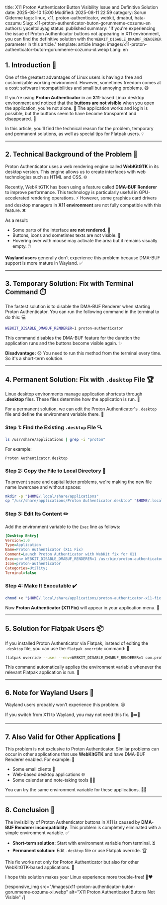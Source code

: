 title: X11 Proton Authenticator Button Visibility Issue and Definitive Solution
date: 2025-08-10 15:00
Modified: 2025-08-11 22:59
category: Sorun Giderme
tags: linux, x11, proton-authenticator, webkit, dmabuf, hata-cozumu
Slug: x11-proton-authenticator-buton-gorunmeme-cozumu-en
authors: yuceltoluyag
status: published
summary: "If you're experiencing the issue of Proton Authenticator buttons not appearing in X11 environment, you can find the definitive solution with the `WEBKIT_DISABLE_DMABUF_RENDERER` parameter in this article."
template: article
Image: images/x11-proton-authenticator-buton-gorunmeme-cozumu-xl.webp
Lang: en

## 1. Introduction 🌟

One of the greatest advantages of Linux users is having a free and customizable working environment. However, sometimes freedom comes at a cost: software incompatibilities and small but annoying problems. 😅

If you're using **Proton Authenticator** in an **X11**-based Linux desktop environment and noticed that the **buttons are not visible** when you open the application, you're not alone. 🤝 The application works and login is possible, but the buttons seem to have become transparent and disappeared. 👻

In this article, you'll find the technical reason for the problem, temporary and permanent solutions, as well as special tips for Flatpak users. 💡

---

## 2. Technical Background of the Problem 🔧

Proton Authenticator uses a web rendering engine called **WebKitGTK** in its desktop version. This engine allows us to create interfaces with web technologies such as HTML and CSS. 🌐

Recently, WebKitGTK has been using a feature called **DMA-BUF Renderer** to improve performance. This technology is particularly useful in GPU-accelerated rendering operations. ⚡ However, some graphics card drivers and desktop managers in **X11 environment** are not fully compatible with this feature. ❌

As a result:

- Some parts of the interface **are not rendered**. 🚫
- Buttons, icons and sometimes texts are not visible. 👀
- Hovering over with mouse may activate the area but it remains visually empty. 🖱️

**Wayland users** generally don't experience this problem because DMA-BUF support is more mature in Wayland. ✅

---

## 3. Temporary Solution: Fix with Terminal Command ⏱️

The fastest solution is to disable the DMA-BUF Renderer when starting Proton Authenticator. You can run the following command in the terminal to do this: 💻

```bash
WEBKIT_DISABLE_DMABUF_RENDERER=1 proton-authenticator
```

This command disables the DMA-BUF feature for the duration the application runs and the buttons become visible again. ✨

**Disadvantage:** 😞
You need to run this method from the terminal every time. So it's a short-term solution.

---

## 4. Permanent Solution: Fix with `.desktop` File 🏆

Linux desktop environments manage application shortcuts through **.desktop** files. These files determine how the application is run. 📁

For a permanent solution, we can edit the Proton Authenticator's `.desktop` file and define the environment variable there. 🔧

### Step 1: Find the Existing `.desktop` File 🔍

```bash
ls /usr/share/applications | grep -i "proton"
```

For example:

```
Proton Authenticator.desktop
```

### Step 2: Copy the File to Local Directory 📂

To prevent space and capital letter problems, we're making the new file name lowercase and without spaces:

```bash
mkdir -p "$HOME/.local/share/applications"
cp "/usr/share/applications/Proton Authenticator.desktop" "$HOME/.local/share/applications/proton-authenticator-x11-fix.desktop"
```

### Step 3: Edit Its Content ✏️

Add the environment variable to the `Exec` line as follows:

```ini
[Desktop Entry]
Version=1.0
Type=Application
Name=Proton Authenticator (X11 Fix)
Comment=Launch Proton Authenticator with WebKit fix for X11
Exec=env WEBKIT_DISABLE_DMABUF_RENDERER=1 /usr/bin/proton-authenticator
Icon=proton-authenticator
Categories=Utility;
Terminal=false
```

### Step 4: Make It Executable ✔️

```bash
chmod +x "$HOME/.local/share/applications/proton-authenticator-x11-fix.desktop"
```

Now **Proton Authenticator (X11 Fix)** will appear in your application menu. 🎉

---

## 5. Solution for Flatpak Users 📦

If you installed Proton Authenticator via Flatpak, instead of editing the `.desktop` file, you can use the `flatpak override` command: 🐧

```bash
flatpak override --user --env=WEBKIT_DISABLE_DMABUF_RENDERER=1 com.protonmail.proton-authenticator
```

This command automatically applies the environment variable whenever the relevant Flatpak application is run. 🔄

---

## 6. Note for Wayland Users 🌈

Wayland users probably won't experience this problem. 😌

If you switch from X11 to Wayland, you may not need this fix. 🔄➡️🌈

---

## 7. Also Valid for Other Applications 🔄

This problem is not exclusive to Proton Authenticator. Similar problems can occur in other applications that use **WebKitGTK** and have DMA-BUF Renderer enabled. For example: 🧩

- Some email clients 📧
- Web-based desktop applications 🌐
- Some calendar and note-taking tools 📅📝

You can try the same environment variable for these applications. 👨‍🔬

---

## 8. Conclusion 🏁

The invisibility of Proton Authenticator buttons in X11 is caused by **DMA-BUF Renderer incompatibility**. This problem is completely eliminated with a simple environment variable. ✅

- **Short-term solution:** Start with environment variable from terminal. ⏳
- **Permanent solution:** Edit `.desktop` file or use Flatpak override. 🏆

This fix works not only for Proton Authenticator but also for other WebKitGTK-based applications. 💯

I hope this solution makes your Linux experience more trouble-free! 🐧❤️

[responsive_img src="/images/x11-proton-authenticator-buton-gorunmeme-cozumu-xl.webp" alt="X11 Proton Authenticator Buttons Not Visible" /]